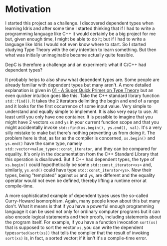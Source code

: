 # Motivation

I started this project as a challenge. I discovered dependent types when learning Idris
and after some time I started thinking that if I had to write a programming language like
C++ it would certainly be a big project for me but, given enough time, I might be able to do it;
but if I had to write a language like Idris I would not even know where to start.
So I started studying Type Theory with the only intention to learn something.
But then what was initially unimaginable became actually quite feasible.

DepC is therefore a challenge and an experiment: what if C/C++ had dependent types?

It probably helps to also show what dependent types are.
Some people are already familiar with dependent types but many aren't.
A more detailed explanation is given in [01 - A Super Quick Primer on Type Theory](01_type_theory.md)
but an even quicker intuition goes like this.
Take the C++ standard library function `std::find()`.
It takes the 2 iterators delimiting the begin and end of a range and it looks for
the first occurrence of some input value. Very simple to understand and equally simple to implement.
It is also very easy to use. At least until you only have one container.
It is possible to imagine that you might have 2 vectors `xs` and `ys` in your current function scope
and that you might accidentally invoke `std::find(xs.begin(), ys.end(), val)`.
It's a very silly mistake to make but there's nothing preventing us from doing it.
The problem here is that, as far as the compiler is concerned,
`xs.begin()` and `ys.end()` have the same type, namely `std::vector<value_type>::const_iterator`,
and they can be compared for equality. It's only in the documentation from the C++ Standard Library
that this operation is disallowed. But if C++ had dependent types, the type of `xs.begin()` could
hypothetically be some `std::const_iterator<xs>` and, similarly, `ys.end()` could have type
`std::const_iterator<ys>`. Now their types, being "templated" against `xs` and `ys`, are different
and the equality operator would not even be defined, thereby lifting a runtime error at compile-time.

A more sophisticated example of dependent types uses the so-called Curry-Howard isomorphism.
Again, many people know about this but many don't. What it means is that if you have a powerful 
enough programming language it can be used not only for ordinary computer programs but it can
also encode logical statements and their proofs, including statements about the program itself.
For example, if you have a function invocation `sort(xs)` that is supposed to sort the vector `xs`,
you can write the dependent type`sorted(sort(xs))` that tells the compiler that the result of
invoking `sort(xs)` is, in fact, a sorted vector; if it isn't it's a compile-time error.

